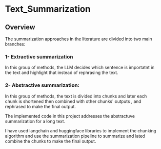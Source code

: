 # Text_Summarization


## Overview
The summarization approaches in the literature are divided into two main branches:

### 1- Extractive summarization
In this group of methods, the LLM decides which sentence is importatnt in the text and highlight that instead of rephrasing the text.

### 2- Abstractive summarization: 
 In this group of methods, the text is divided into chunks and later each chunk is shortened then combined with other chunks' outputs , and rephrased to make the final output.

The implemented code in this project addresses the abstractuve summarization for a long text.

I have used langchain and huggingface libraries to implement the chunking algorithm and use the summarization pipeline to summarize and lated combine the chunks to make the final output.
